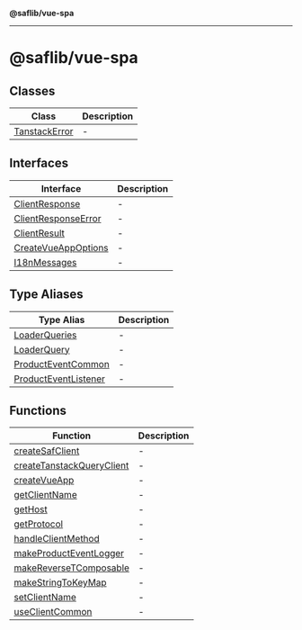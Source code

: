 **@saflib/vue-spa**

***

# @saflib/vue-spa

## Classes

| Class | Description |
| ------ | ------ |
| [TanstackError](classes/TanstackError.md) | - |

## Interfaces

| Interface | Description |
| ------ | ------ |
| [ClientResponse](interfaces/ClientResponse.md) | - |
| [ClientResponseError](interfaces/ClientResponseError.md) | - |
| [ClientResult](interfaces/ClientResult.md) | - |
| [CreateVueAppOptions](interfaces/CreateVueAppOptions.md) | - |
| [I18nMessages](interfaces/I18nMessages.md) | - |

## Type Aliases

| Type Alias | Description |
| ------ | ------ |
| [LoaderQueries](type-aliases/LoaderQueries.md) | - |
| [LoaderQuery](type-aliases/LoaderQuery.md) | - |
| [ProductEventCommon](type-aliases/ProductEventCommon.md) | - |
| [ProductEventListener](type-aliases/ProductEventListener.md) | - |

## Functions

| Function | Description |
| ------ | ------ |
| [createSafClient](functions/createSafClient.md) | - |
| [createTanstackQueryClient](functions/createTanstackQueryClient.md) | - |
| [createVueApp](functions/createVueApp.md) | - |
| [getClientName](functions/getClientName.md) | - |
| [getHost](functions/getHost.md) | - |
| [getProtocol](functions/getProtocol.md) | - |
| [handleClientMethod](functions/handleClientMethod.md) | - |
| [makeProductEventLogger](functions/makeProductEventLogger.md) | - |
| [makeReverseTComposable](functions/makeReverseTComposable.md) | - |
| [makeStringToKeyMap](functions/makeStringToKeyMap.md) | - |
| [setClientName](functions/setClientName.md) | - |
| [useClientCommon](functions/useClientCommon.md) | - |
